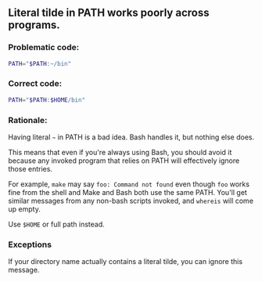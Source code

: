 ##  Literal tilde in PATH works poorly across programs.

### Problematic code:

```sh
PATH="$PATH:~/bin"
```

### Correct code:

```sh
PATH="$PATH:$HOME/bin"
```

### Rationale:

Having literal `~` in PATH is a bad idea. Bash handles it, but nothing else does.

This means that even if you're always using Bash, you should avoid it because any invoked program that relies on PATH will effectively ignore those entries.

For example, `make` may say `foo: Command not found` even though `foo` works fine from the shell and Make and Bash both use the same PATH. You'll get similar messages from any non-bash scripts invoked, and `whereis` will come up empty.

Use `$HOME` or full path instead.

### Exceptions

If your directory name actually contains a literal tilde, you can ignore this message.
